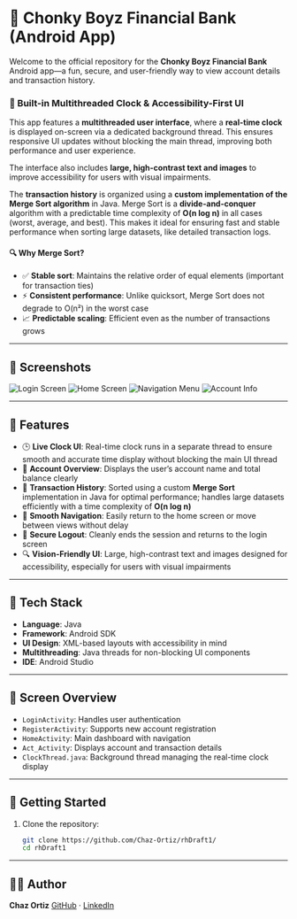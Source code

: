 # 🏦 Chonky Boyz Financial Bank (Android App)

Welcome to the official repository for the **Chonky Boyz Financial Bank** Android app—a fun, secure, and user-friendly way to view account details and transaction history.

### 🧵 Built-in Multithreaded Clock & Accessibility-First UI

This app features a **multithreaded user interface**, where a **real-time clock** is displayed on-screen via a dedicated background thread. This ensures responsive UI updates without blocking the main thread, improving both performance and user experience.

The interface also includes **large, high-contrast text and images** to improve accessibility for users with visual impairments.

The **transaction history** is organized using a **custom implementation of the Merge Sort algorithm** in Java. Merge Sort is a **divide-and-conquer** algorithm with a predictable time complexity of **O(n log n)** in all cases (worst, average, and best). This makes it ideal for ensuring fast and stable performance when sorting large datasets, like detailed transaction logs.

#### 🔍 Why Merge Sort?

- ✅ **Stable sort**: Maintains the relative order of equal elements (important for transaction ties)
- ⚡ **Consistent performance**: Unlike quicksort, Merge Sort does not degrade to O(n²) in the worst case
- 📈 **Predictable scaling**: Efficient even as the number of transactions grows

---

## 📸 Screenshots

![Login Screen](https://github.com/user-attachments/assets/ed80e4c0-f543-4f43-827f-63e556bde15f)
![Home Screen](https://github.com/user-attachments/assets/62f5ce9f-c4ca-4e8a-a9f1-31d79e8875b8)
![Navigation Menu](https://github.com/user-attachments/assets/3250b695-7fe5-4ea2-8bf1-1740c90ce280)
![Account Info](https://github.com/user-attachments/assets/8dc13860-d0c4-40a6-9a71-3e7585b2784c)

---

## 📱 Features

- 🕒 **Live Clock UI**: Real-time clock runs in a separate thread to ensure smooth and accurate time display without blocking the main UI thread
- 🏦 **Account Overview**: Displays the user’s account name and total balance clearly
- 📄 **Transaction History**: Sorted using a custom **Merge Sort** implementation in Java for optimal performance; handles large datasets efficiently with a time complexity of **O(n log n)**
- 🔁 **Smooth Navigation**: Easily return to the home screen or move between views without delay
- 🔐 **Secure Logout**: Cleanly ends the session and returns to the login screen
- 🔍 **Vision-Friendly UI**: Large, high-contrast text and images designed for accessibility, especially for users with visual impairments

---

## 🧱 Tech Stack

- **Language**: Java
- **Framework**: Android SDK
- **UI Design**: XML-based layouts with accessibility in mind
- **Multithreading**: Java threads for non-blocking UI components
- **IDE**: Android Studio

---

## 🧭 Screen Overview

- `LoginActivity`: Handles user authentication
- `RegisterActivity`: Supports new account registration
- `HomeActivity`: Main dashboard with navigation
- `Act_Activity`: Displays account and transaction details
- `ClockThread.java`: Background thread managing the real-time clock display

---

## 🚀 Getting Started

1. Clone the repository:
   ```bash
   git clone https://github.com/Chaz-Ortiz/rhDraft1/
   cd rhDraft1


---

## 🧑‍💻 Author

**Chaz Ortiz**
[GitHub](https://github.com/Chaz-Ortiz) · [LinkedIn](https://www.linkedin.com/in/chaz-ortiz-615863270/) 
